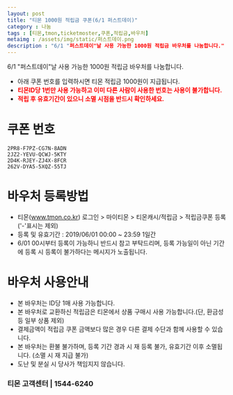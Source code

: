 ```yaml
---
layout: post
title: "티몬 1000원 적립금 쿠폰(6/1 퍼스트데이)"
category : 나눔
tags : [티몬,tmon,ticketmoster,쿠폰,적립금,바우처]
metaimg : /assets/img/static/퍼스트데이.png
description : "6/1 "퍼스트데이"날 사용 가능한 1000원 적립금 바우처를 나눔합니다."
---
```

6/1 "퍼스트데이"날 사용 가능한 1000원 적립금 바우처를 나눔합니다.    
- 아래 쿠폰 번호를 입력하시면 티몬 적립금 1000원이 지급됩니다.    
- <b style="color:red">티몬ID당 1번만 사용 가능하고 이미 다른 사람이 사용한 번호는 사용이 불가합니다.</b>    
- <b style="color:red">적립 후 유효기간이 있으니 소멸 시점을 반드시 확인하세요.</b>


# 쿠폰 번호 #
`2PR8-F7PZ-CG7N-8ADN`    
`2JZ2-YEVU-QCWJ-5KTY`     
`2D4K-RJEY-ZJ4X-8FCR`    
`262V-DYA5-5XQZ-55TJ`    

# 바우처 등록방법 #
- 티몬(www.tmon.co.kr) 로그인 > 마이티몬 > 티몬캐시/적립금 > 적립금쿠폰 등록 ('-'표시는 제외)
- 등록 및 유효기간 : 2019/06/01 00:00 ~ 23:59 1일간    
- 6/01 00시부터 등록이 가능하니 반드시 참고 부탁드리며, 등록 가능일이 아닌 기간에 등록 시 등록이 불가하다는 메시지가 노출됩니다.

# 바우처 사용안내 #
- 본 바우처는 ID당 1매 사용 가능합니다.
- 본 바우처로 교환하신 적립금은 티몬에서 상품 구매시 사용 가능합니다.(단, 환금성 등 일부 상품 제외)
- 결제금액이 적립금 쿠폰 금액보다 많은 경우 다른 결제 수단과 함께 사용할 수 있습니다.
- 본 바우처는 환불 불가하며, 등록 기간 경과 시 재 등록 불가, 유효기간 이후 소멸됩니다. (소멸 시 재 지급 불가)
- 도난 및 분실 시 당사가 책임지지 않습니다.

### 티몬 고객센터 | 1544-6240 ###

